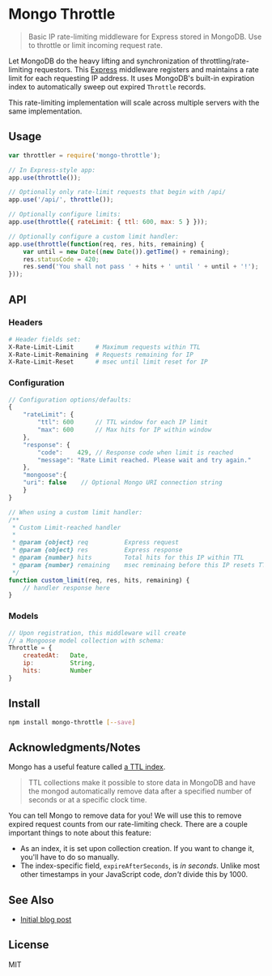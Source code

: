 # Mongo Throttle

> Basic IP rate-limiting middleware for Express stored in MongoDB. Use to throttle or limit incoming request rate.

Let MongoDB do the heavy lifting and synchronization of throttling/rate-limiting requestors. This [Express][1] middleware registers and maintains a rate limit for each requesting IP address. It uses MongoDB's built-in expiration index to automatically sweep out expired `Throttle` records.

This rate-limiting implementation will scale across multiple servers with the same implementation.

## Usage
~~~js
var throttler = require('mongo-throttle');

// In Express-style app:
app.use(throttle());

// Optionally only rate-limit requests that begin with /api/
app.use('/api/', throttle());

// Optionally configure limits:
app.use(throttle({ rateLimit: { ttl: 600, max: 5 } }));

// Optionally configure a custom limit handler:
app.use(throttle(function(req, res, hits, remaining) {
    var until = new Date((new Date()).getTime() + remaining);
    res.statusCode = 420;
    res.send('You shall not pass ' + hits + ' until ' + until + '!');
}));
~~~

## API

### Headers
~~~sh
# Header fields set:
X-Rate-Limit-Limit      # Maximum requests within TTL
X-Rate-Limit-Remaining  # Requests remaining for IP
X-Rate-Limit-Reset      # msec until limit reset for IP
~~~

### Configuration
~~~js
// Configuration options/defaults:
{
    "rateLimit": {
        "ttl": 600      // TTL window for each IP limit
        "max": 600      // Max hits for IP within window
    },
    "response": {
        "code":    429, // Response code when limit is reached
        "message": "Rate Limit reached. Please wait and try again."
    },
    "mongoose":{
	"uri": false    // Optional Mongo URI connection string
    }
}

// When using a custom limit handler:
/**
 * Custom Limit-reached handler
 *
 * @param {object} req          Express request
 * @param {object} res          Express response
 * @param {number} hits         Total hits for this IP within TTL
 * @param {number} remaining    msec reminaing before this IP resets TTL window
 */
function custom_limit(req, res, hits, remaining) {
    // handler response here
}
~~~

### Models
~~~js
// Upon registration, this middleware will create
// a Mongoose model collection with schema:
Throttle = {
    createdAt:   Date,
    ip:          String,
    hits:        Number
}
~~~

## Install

~~~sh
npm install mongo-throttle [--save]
~~~

## Acknowledgments/Notes
Mongo has a useful feature called [a TTL index][2].

> TTL collections make it possible to store data in MongoDB and have the mongod automatically remove data after a specified number of seconds or at a specific clock time.

You can tell Mongo to remove data for you! We will use this to remove expired request counts from our rate-limiting check. There are a couple important things to note about this feature:

- As an index, it is set upon collection creation. If you want to change it, you'll have to do so manually.
- The index-specific field, `expireAfterSeconds`, is _in seconds_. Unlike most other timestamps in your JavaScript code, _don't_ divide this by 1000.

## See Also
- [Initial blog post][0]

## License

MIT

[0]: http://www.andjosh.com/2016/03/13/rate-limit-node-mongodb/
[1]: https://expressjs.com
[2]: https://docs.mongodb.org/manual/tutorial/expire-data/
